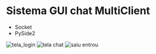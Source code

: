 # Sistema GUI chat MultiClient
 * Socket
 * PySide2

![tela_login](https://user-images.githubusercontent.com/74077987/159933806-1831bfbc-55fe-40cf-8493-6807fb3d1c49.png)
![tela chat](https://user-images.githubusercontent.com/74077987/159933798-bbaf2b5b-c2cd-41e0-ae6d-ca71504c0a43.png)
![saiu entrou](https://user-images.githubusercontent.com/74077987/159933805-3546e22b-78d0-4a6c-b2ba-a80e294d6303.png)
